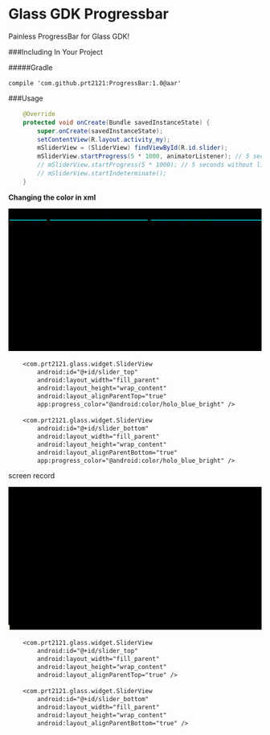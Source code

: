 Glass GDK Progressbar
=====================

Painless ProgressBar for Glass GDK!

###Including In Your Project

#####Gradle
```
compile 'com.github.prt2121:ProgressBar:1.0@aar'
```

###Usage

```java
    @Override
    protected void onCreate(Bundle savedInstanceState) {
        super.onCreate(savedInstanceState);
        setContentView(R.layout.activity_my);
        mSliderView = (SliderView) findViewById(R.id.slider);
        mSliderView.startProgress(5 * 1000, animatorListener); // 5 seconds with listener
        // mSliderView.startProgress(5 * 1000); // 5 seconds without listener
        // mSliderView.startIndeterminate();
    }
```


**Changing the color in xml**


![gif 02](https://raw.githubusercontent.com/prt2121/glass-gdk-progressbar/master/screenshot/video2.gif)

```
    <com.prt2121.glass.widget.SliderView
        android:id="@+id/slider_top"
        android:layout_width="fill_parent"
        android:layout_height="wrap_content"
        android:layout_alignParentTop="true"
        app:progress_color="@android:color/holo_blue_bright" />

    <com.prt2121.glass.widget.SliderView
        android:id="@+id/slider_bottom"
        android:layout_width="fill_parent"
        android:layout_height="wrap_content"
        android:layout_alignParentBottom="true"
        app:progress_color="@android:color/holo_blue_bright" />
```

screen record

![gif 02](https://github.com/prt2121/glass-gdk-progressbar/blob/master/screenshot/video.gif)

```
    <com.prt2121.glass.widget.SliderView
        android:id="@+id/slider_top"
        android:layout_width="fill_parent"
        android:layout_height="wrap_content"
        android:layout_alignParentTop="true" />

    <com.prt2121.glass.widget.SliderView
        android:id="@+id/slider_bottom"
        android:layout_width="fill_parent"
        android:layout_height="wrap_content"
        android:layout_alignParentBottom="true" />
```
